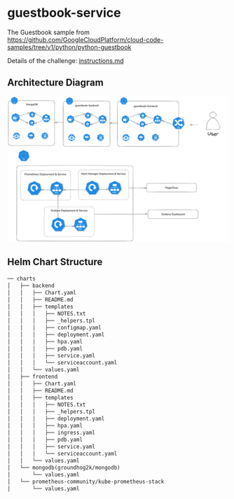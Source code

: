# guestbook-service

The Guestbook sample from https://github.com/GoogleCloudPlatform/cloud-code-samples/tree/v1/python/python-guestbook

Details of the challenge: [instructions.md](instructions.md)

## Architecture Diagram

![Architecture Diagram](./docs/architecture-diagram.png)

## Helm Chart Structure

```
── charts
│   ├── backend
│   │   ├── Chart.yaml
│   │   ├── README.md
│   │   ├── templates
│   │   │   ├── NOTES.txt
│   │   │   ├── _helpers.tpl
│   │   │   ├── configmap.yaml
│   │   │   ├── deployment.yaml
│   │   │   ├── hpa.yaml
│   │   │   ├── pdb.yaml
│   │   │   ├── service.yaml
│   │   │   └── serviceaccount.yaml
│   │   └── values.yaml
│   ├── frontend
│   │   ├── Chart.yaml
│   │   ├── README.md
│   │   ├── templates
│   │   │   ├── NOTES.txt
│   │   │   ├── _helpers.tpl
│   │   │   ├── deployment.yaml
│   │   │   ├── hpa.yaml
│   │   │   ├── ingress.yaml
│   │   │   ├── pdb.yaml
│   │   │   ├── service.yaml
│   │   │   └── serviceaccount.yaml
│   │   └── values.yaml
│   └── mongodb(groundhog2k/mongodb)
│       └── values.yaml
│   └── prometheus-community/kube-prometheus-stack
│       └── values.yaml
```
